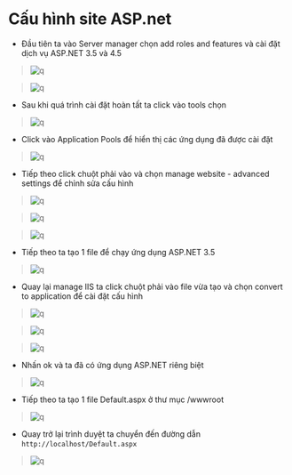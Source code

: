 # Cấu hình site ASP.net
- Đầu tiên ta vào Server manager chọn add roles and features và cài đặt dịch vụ ASP.NET 3.5 và 4.5 
> ![q](https://f5-zpcloud.zdn.vn/1970138711100846009/76a20ab0f0b83de664a9.jpg)

> ![q](https://f5-zpcloud.zdn.vn/1807346259127786702/bd433a97c29f0fc1568e.jpg)

- Sau khi quá trình cài đặt hoàn tất ta click vào tools chọn 
> ![q](https://f5-zpcloud.zdn.vn/5871528767996018335/c27025abd7a31afd43b2.jpg)

- Click vào Application Pools để hiển thị các ứng dụng đã được cài đặt
> ![q](https://f4-zpcloud.zdn.vn/5403010055976413165/8ae3f88b0e83c3dd9a92.jpg)

- Tiếp theo click chuột phải vào và chọn manage website -  advanced settings để chỉnh sửa cấu hình
> ![q](https://f5-zpcloud.zdn.vn/4389172749846627499/93e8143fec3721697826.jpg)

> ![q](https://f5-zpcloud.zdn.vn/7149380474904028214/42caf466eb6d26337f7c.jpg)

> ![q](https://f5-zpcloud.zdn.vn/1249048909493577092/4fa413070c0cc152981d.jpg)

- Tiếp theo ta tạo 1 file để chạy ứng dụng ASP.NET 3.5
> ![q](https://f5-zpcloud.zdn.vn/8355039666691187653/fcc07d0a8502485c1113.jpg)

- Quay lại manage IIS ta click chuột phải vào file vừa tạo và chọn convert to application để cài đặt cấu hình
> ![q](https://f4-zpcloud.zdn.vn/4195045446972160795/e16d1da2e5aa28f471bb.jpg)

> ![q](https://f5-zpcloud.zdn.vn/685990663652754345/09c7c6073e0ff351aa1e.jpg)

> ![q](https://f4-zpcloud.zdn.vn/2629145633278536167/8d1eb5dc4dd4808ad9c5.jpg)

- Nhấn ok và ta đã có ứng dụng ASP.NET riêng biệt 
> ![q](https://f5-zpcloud.zdn.vn/5946159762096642715/826c9daf65a7a8f9f1b6.jpg)

- Tiếp theo ta tạo 1 file Default.aspx ở thư mục /wwwroot
> ![q](https://f5-zpcloud.zdn.vn/7936558030953311878/a808e1cb19c3d49d8dd2.jpg)

- Quay trở lại trình duyệt ta chuyển đến đường dẫn ``` http://localhost/Default.aspx ```
> ![q](https://f4-zpcloud.zdn.vn/3071417884022745454/39c0d90d2105ec5bb514.jpg)

